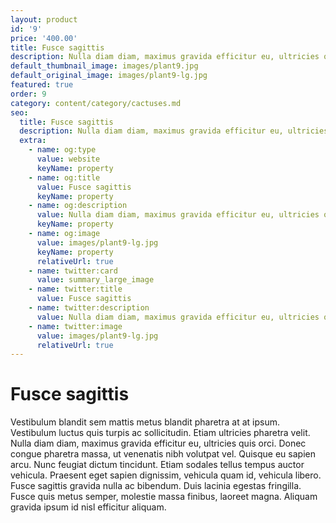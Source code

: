 ```yaml
---
layout: product
id: '9'
price: '400.00'
title: Fusce sagittis
description: Nulla diam diam, maximus gravida efficitur eu, ultricies quis orci.
default_thumbnail_image: images/plant9.jpg
default_original_image: images/plant9-lg.jpg
featured: true
order: 9
category: content/category/cactuses.md
seo:
  title: Fusce sagittis
  description: Nulla diam diam, maximus gravida efficitur eu, ultricies quis orci
  extra:
    - name: og:type
      value: website
      keyName: property
    - name: og:title
      value: Fusce sagittis
      keyName: property
    - name: og:description
      value: Nulla diam diam, maximus gravida efficitur eu, ultricies quis orci
      keyName: property
    - name: og:image
      value: images/plant9-lg.jpg
      keyName: property
      relativeUrl: true
    - name: twitter:card
      value: summary_large_image
    - name: twitter:title
      value: Fusce sagittis
    - name: twitter:description
      value: Nulla diam diam, maximus gravida efficitur eu, ultricies quis orci
    - name: twitter:image
      value: images/plant9-lg.jpg
      relativeUrl: true
---
```


# Fusce sagittis

Vestibulum blandit sem mattis metus blandit pharetra at at ipsum. Vestibulum luctus quis turpis ac sollicitudin. Etiam ultricies pharetra velit. Nulla diam diam, maximus gravida efficitur eu, ultricies quis orci. Donec congue pharetra massa, ut venenatis nibh volutpat vel. Quisque eu sapien arcu. Nunc feugiat dictum tincidunt. Etiam sodales tellus tempus auctor vehicula. Praesent eget sapien dignissim, vehicula quam id, vehicula libero. Fusce sagittis gravida nulla ac bibendum. Duis lacinia egestas fringilla. Fusce quis metus semper, molestie massa finibus, laoreet magna. Aliquam gravida ipsum id nisl efficitur aliquam.